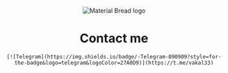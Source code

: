 <p align="center">
    <img src="https://github.com/Vladyslav-Vakaliuk/Vladyslav-Vakaliuk/blob/main/assets/base_AdobeExpress%20(1).gif" alt="Material Bread logo">
</p>


<h1 align="center">Contact me</h1>

<div style="text-align: center;">

    [![Telegram](https://img.shields.io/badge/-Telegram-090909?style=for-the-badge&logo=telegram&logoColor=27A0D9)](https://t.me/vakal33)

</div>